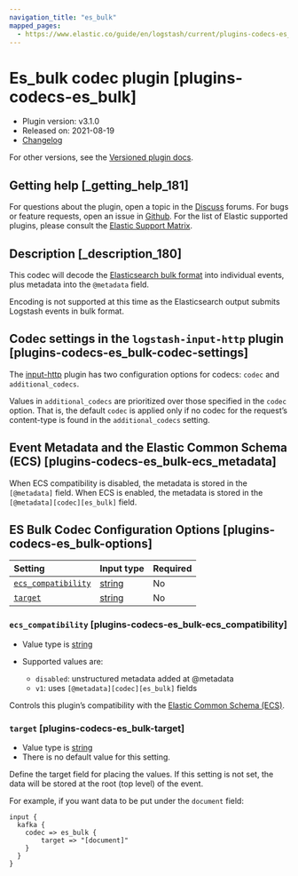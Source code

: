 ```yaml
---
navigation_title: "es_bulk"
mapped_pages:
  - https://www.elastic.co/guide/en/logstash/current/plugins-codecs-es_bulk.html
---
```


# Es_bulk codec plugin [plugins-codecs-es_bulk]

* Plugin version: v3.1.0
* Released on: 2021-08-19
* [Changelog](https://github.com/logstash-plugins/logstash-codec-es_bulk/blob/v3.1.0/CHANGELOG.md)

For other versions, see the [Versioned plugin docs](https://www.elastic.co/guide/en/logstash-versioned-plugins/current/codec-es_bulk-index.html).

## Getting help [_getting_help_181]

For questions about the plugin, open a topic in the [Discuss](http://discuss.elastic.co) forums. For bugs or feature requests, open an issue in [Github](https://github.com/logstash-plugins/logstash-codec-es_bulk). For the list of Elastic supported plugins, please consult the [Elastic Support Matrix](https://www.elastic.co/support/matrix#logstash_plugins).

## Description [_description_180]

This codec will decode the [Elasticsearch bulk format](https://www.elastic.co/guide/en/elasticsearch/reference/8.18/docs-bulk.html) into individual events, plus metadata into the `@metadata` field.

Encoding is not supported at this time as the Elasticsearch output submits Logstash events in bulk format.

## Codec settings in the `logstash-input-http` plugin [plugins-codecs-es_bulk-codec-settings]

The [input-http](https://www.elastic.co/guide/en/logstash/8.18/plugins-inputs-http.html) plugin has two configuration options for codecs: `codec` and `additional_codecs`.

Values in `additional_codecs` are prioritized over those specified in the `codec` option. That is, the default `codec` is applied only if no codec for the request’s content-type is found in the `additional_codecs` setting.

## Event Metadata and the Elastic Common Schema (ECS) [plugins-codecs-es_bulk-ecs_metadata]

When ECS compatibility is disabled, the metadata is stored in the `[@metadata]` field. When ECS is enabled, the metadata is stored in the `[@metadata][codec][es_bulk]` field.

## ES Bulk Codec Configuration Options [plugins-codecs-es_bulk-options]

| Setting | Input type | Required |
| :- | :- | :- |
| [`ecs_compatibility`](plugins-codecs-es_bulk.md#plugins-codecs-es_bulk-ecs_compatibility) | [string](value-types.md#string) | No |
| [`target`](plugins-codecs-es_bulk.md#plugins-codecs-es_bulk-target) | [string](value-types.md#string) | No |

### `ecs_compatibility` [plugins-codecs-es_bulk-ecs_compatibility]

* Value type is [string](value-types.md#string)

* Supported values are:

  * `disabled`: unstructured metadata added at @metadata
  * `v1`: uses `[@metadata][codec][es_bulk]` fields

Controls this plugin’s compatibility with the [Elastic Common Schema (ECS)](https://www.elastic.co/guide/en/ecs/8.17).

### `target` [plugins-codecs-es_bulk-target]

* Value type is [string](value-types.md#string)
* There is no default value for this setting.

Define the target field for placing the values. If this setting is not set, the data will be stored at the root (top level) of the event.

For example, if you want data to be put under the `document` field:

```
input {
  kafka {
    codec => es_bulk {
        target => "[document]"
    }
  }
}
```
